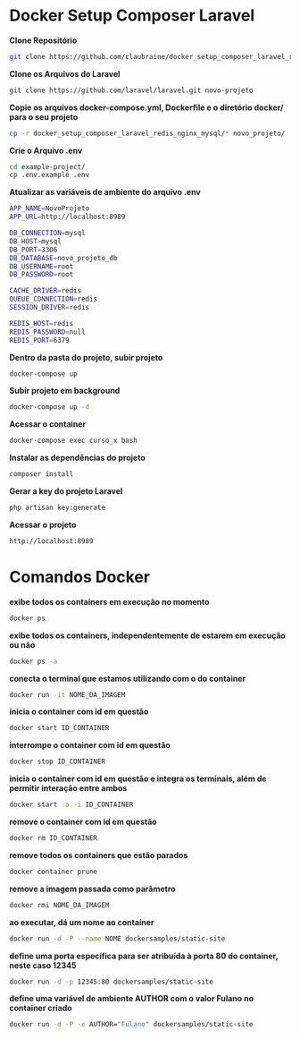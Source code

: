# Docker Setup Composer Laravel

**Clone Repositório**

```bash
git clone https://github.com/claubraine/docker_setup_composer_laravel_redis_nginx_mysql.git

```

**Clone os Arquivos do Laravel**

```bash
git clone https://github.com/laravel/laravel.git novo-projeto
```

**Copie os arquivos docker-compose.yml, Dockerfile e o diretório docker/ para o seu projeto**

```bash
cp -r docker_setup_composer_laravel_redis_nginx_mysql/* novo_projeto/
```

**Crie o Arquivo .env**

```bash
cd example-project/
cp .env.example .env
```

**Atualizar as variáveis de ambiente do arquivo .env**

```bash
APP_NAME=NovoProjeto
APP_URL=http://localhost:8989

DB_CONNECTION=mysql
DB_HOST=mysql
DB_PORT=3306
DB_DATABASE=novo_projeto_db
DB_USERNAME=root
DB_PASSWORD=root

CACHE_DRIVER=redis
QUEUE_CONNECTION=redis
SESSION_DRIVER=redis

REDIS_HOST=redis
REDIS_PASSWORD=null
REDIS_PORT=6379
```

**Dentro da pasta do projeto, subir projeto**

```bash
docker-compose up
```

**Subir projeto em background**

```bash
docker-compose up -d
```

**Acessar o container**

```bash
docker-compose exec curso_x bash
```

**Instalar as dependências do projeto**

```bash
composer install
```

**Gerar a key do projeto Laravel**

```bash
php artisan key:generate
```

**Acessar o projeto**

```bash
http://localhost:8989
```


# Comandos Docker

**exibe todos os containers em execução no momento**
```bash
docker ps
```

**exibe todos os containers, independentemente de estarem em execução ou não**
```bash
docker ps -a
``` 

**conecta o terminal que estamos utilizando com o do container**
```bash
docker run -it NOME_DA_IMAGEM
```

**inicia o container com id em questão**
```bash
docker start ID_CONTAINER
```

**interrompe o container com id em questão**
```bash
docker stop ID_CONTAINER
```

**inicia o container com id em questão e integra os terminais, além de permitir interação entre ambos**
```bash
docker start -a -i ID_CONTAINER
```

**remove o container com id em questão**
```bash
docker rm ID_CONTAINER
```

**remove todos os containers que estão parados**
```bash
docker container prune
```

**remove a imagem passada como parâmetro**
```bash
docker rmi NOME_DA_IMAGEM
```

**ao executar, dá um nome ao container**
```bash
docker run -d -P --name NOME dockersamples/static-site
```

**define uma porta específica para ser atribuída à porta 80 do container, neste caso 12345**
```bash
docker run -d -p 12345:80 dockersamples/static-site
```

**define uma variável de ambiente AUTHOR com o valor Fulano no container criado**
```bash
docker run -d -P -e AUTHOR="Fulano" dockersamples/static-site
```



